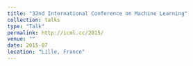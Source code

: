 ```yaml
---
title: "32nd International Conference on Machine Learning"
collection: talks
type: "Talk"
permalink: http://icml.cc/2015/
venue: ""
date: 2015-07
location: "Lille, France"
---
```


